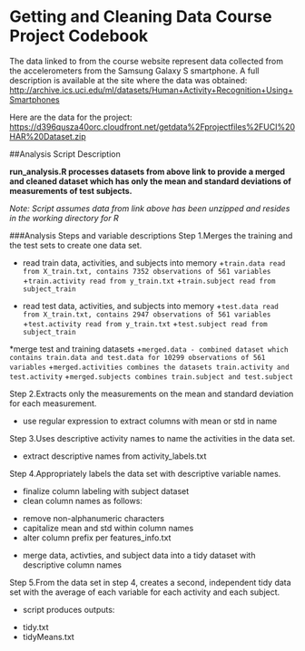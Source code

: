 Getting and Cleaning Data Course Project Codebook
===================================================
The data linked to from the course website represent data collected from the accelerometers from the Samsung Galaxy S smartphone. A full description is available at the site where the data was obtained: 
http://archive.ics.uci.edu/ml/datasets/Human+Activity+Recognition+Using+Smartphones 

Here are the data for the project: 
https://d396qusza40orc.cloudfront.net/getdata%2Fprojectfiles%2FUCI%20HAR%20Dataset.zip 

##Analysis Script Description

**run_analysis.R processes datasets from above link to provide a merged and cleaned dataset which has only the mean and standard deviations of measurements of test subjects.**

*Note: Script assumes data from link above has been unzipped and resides in the working directory for R*

###Analysis Steps and variable descriptions
Step 1.Merges the training and the test sets to create one data set.
  * read train data, activities, and subjects into memory
  +`train.data read from X_train.txt, contains 7352 observations of 561 variables`
  +`train.activity read from y_train.txt`
  +`train.subject read from subject_train`

  * read test data, activities, and subjects into memory
  +`test.data read from X_train.txt, contains 2947 observations of 561 variables`
  +`test.activity read from y_train.txt`
  +`test.subject read from subject_train`

  *merge test and training datasets
  +`merged.data - combined dataset which contains train.data and test.data for 10299 observations of 561 variables`
  +`merged.activities combines the datasets train.activity and test.activity`
  +`merged.subjects combines train.subject and test.subject`
  
Step 2.Extracts only the measurements on the mean and standard deviation for each measurement. 
  * use regular expression to extract columns with mean or std in name

Step 3.Uses descriptive activity names to name the activities in the data set.
  * extract descriptive names from activity_labels.txt

Step 4.Appropriately labels the data set with descriptive variable names.
  * finalize column labeling with subject dataset
  * clean column names as follows:
   + remove non-alphanumeric characters
   + capitalize mean and std within column names
   + alter column prefix per features_info.txt
  * merge data, activties, and subject data into a tidy dataset with descriptive column names

Step 5.From the data set in step 4, creates a second, independent tidy data set with the average of each variable for each activity and each subject.
  * script produces outputs:
   + tidy.txt
   + tidyMeans.txt
